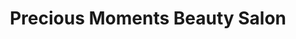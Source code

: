 ---
title: "Precious Moments Beauty Salon"
url: /coulsdon/precious-moments-beauty-salon/
shop: beauty
---